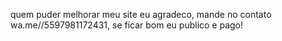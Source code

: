 quem puder melhorar meu site eu agradeco, mande no contato wa.me//5597981172431, se ficar bom eu publico e pago!

